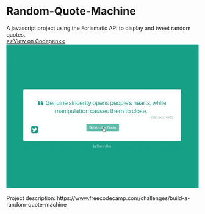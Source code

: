 # Random-Quote-Machine
A javascript project using the Forismatic API to display and tweet random quotes. 
<br>[>>View on Codepen<<](http://codepen.io/segao/pen/BQWqqX)
<br>![alt tag](https://raw.githubusercontent.com/segao/Random-Quote-Machine/master/quote.gif)   
<p>Project description: https://www.freecodecamp.com/challenges/build-a-random-quote-machine</p>

